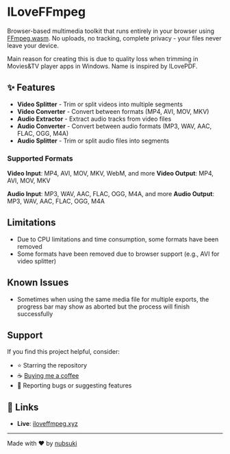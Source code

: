 # ILoveFFmpeg

Browser-based multimedia toolkit that runs entirely in your browser using [FFmpeg.wasm](https://github.com/ffmpegwasm/ffmpeg.wasm). No uploads, no tracking, complete privacy - your files never leave your device.

Main reason for creating this is due to quality loss when trimming in Movies&TV player apps in Windows. Name is inspired by ILovePDF.

## ✨ Features

- **Video Splitter** - Trim or split videos into multiple segments
- **Video Converter** - Convert between formats (MP4, AVI, MOV, MKV)
- **Audio Extractor** - Extract audio tracks from video files
- **Audio Converter** - Convert between audio formats (MP3, WAV, AAC, FLAC, OGG, M4A)
- **Audio Splitter** - Trim or split audio files into segments

### Supported Formats

**Video Input**: MP4, AVI, MOV, MKV, WebM, and more
**Video Output**: MP4, AVI, MOV, MKV

**Audio Input**: MP3, WAV, AAC, FLAC, OGG, M4A, and more
**Audio Output**: MP3, WAV, AAC, FLAC, OGG, M4A

## Limitations

- Due to CPU limitations and time consumption, some formats have been removed
- Some formats have been removed due to browser support (e.g., AVI for video splitter)

## Known Issues

- Sometimes when using the same media file for multiple exports, the progress bar may show as aborted but the process will finish successfully

## Support

If you find this project helpful, consider:

- ⭐ Starring the repository
- ☕ [Buying me a coffee](https://buymeacoffee.com/nubsuki)
- 🐛 Reporting bugs or suggesting features

## 🔗 Links

- **Live**: [iloveffmpeg.xyz](https://iloveffmpeg.xyz/)

---

Made with ❤️ by [nubsuki](https://github.com/nubsuki)
